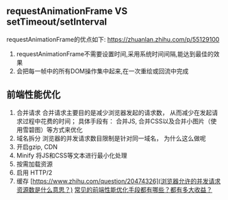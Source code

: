 ## requestAnimationFrame VS setTimeout/setInterval

requestAnimationFrame的优点如下: https://zhuanlan.zhihu.com/p/55129100
1. requestAnimationFrame不需要设置时间,采用系统时间间隔,能达到最佳的效果
2. 会把每一帧中的所有DOM操作集中起来,在一次重绘或回流中完成


## 前端性能优化
1. 合并请求
合并请求主要目的是减少浏览器发起的请求数， 从而减少在发起请求过程中花费的时间；
具体手段有： 合并JS, 合并CSS以及合并小图片（使用雪碧图）等方式来优化
2. 域名拆分
浏览器的并发请求数目限制是针对同一域名， 为什么这么做呢
3. 开启gzip, CDN
5. Minify
将JS和CSS等文本进行最小化处理
6. 按需加载资源
7. 启用 HTTP/2
8. 缓存
[https://www.zhihu.com/question/20474326](浏览器允许的并发请求资源数是什么意思？)
[常见的前端性能优化手段都有哪些？都有多大收益？](https://www.zhihu.com/question/40505685/answer/86898655)